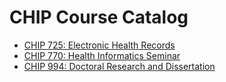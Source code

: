# CHIP Course Catalog

- [CHIP 725: Electronic Health Records](CHIP_725_Electronic_Health_Records)
- [CHIP 770: Health Informatics Seminar](CHIP_770_Health_Informatics_Seminar)
- [CHIP 994: Doctoral Research and Dissertation](CHIP_994_Doctoral_Research_and_Dissertation)
